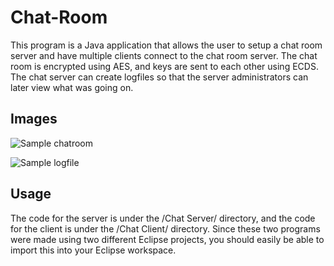 # Chat-Room
This program is a Java application that allows the user to setup a chat room server and have multiple clients connect to the chat room server. The chat room is encrypted using AES, and keys are sent to each other using ECDS. The chat server can create logfiles so that the server administrators can later view what was going on.

## Images
![Sample chatroom](https://preview.ibb.co/n4wo9K/chatroom.png "Sample chatroom")

![Sample logfile](https://image.ibb.co/hPKQpK/logfile.png "Sample logfile")

## Usage
The code for the server is under the /Chat Server/ directory, and the code for the client is under the /Chat Client/ directory. Since these two programs were made using two different Eclipse projects, you should easily be able to import this into your Eclipse workspace.
